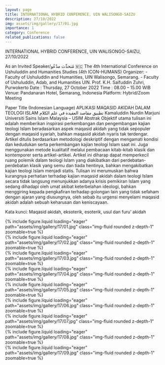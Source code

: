```yaml
---
layout: page
title: INTERNATIONAL HYBRID CONFERENCE, UIN WALISONGO-SAIZU
description: 27/10/2022
img: assets/img/gallery/17/01.jpg
importance: 1
category: Conference
related_publications: false
---
```


<p class="distill-post-title">INTERNATIONAL HYBRID CONFERENCE, UIN WALISONGO-SAIZU, 27/10/2022</p>

As an Invited Speaker/مُتحدِّث مدْعُو 🇲🇨 The 4th International Conference on Ushuluddin and Humanities Studies (4th ICON-HUMANS) Organizer: - Faculty of Ushuluddin and Humanities, UIN Walisongo, Semarang. - Faculty of Ushuluddin, Adab, and Humanities UIN. Prof. K.H. Saifuddin Zuhri, Purwokerto Date : Thursday, 27 October 2022 Time : 08.00 – 15.00 WIB Venue: Pandanaran Hotel, Semarang, Indonesia Platform: Hybrid/Zoom Meeting

Paper Title (Indonesian Language) APLIKASI MAQASID AKIDAH DALAM TEOLOGI ISLAM تطبيق مقاصد العقيدة في علم الكلام Kamaluddin Nurdin Marjuni Universiti Sains Islam Malaysia – USIM Abstrak Objektif utama tulisan ini adalah memberikan inspirasi perkembangan dan pengembangan kajian teologi Islam beradasarkan aspek maqasid akidah yang tidak sepopuler dengan maqasid syariah, bahkan maqasid akidah nyaris tak terdengar. Artikel ditulis berdasarkan metodologi deskriptif dengan mengamati kondisi dan kedudukan serta perkembangan kajian teologi Islam saat ini. Juga menggunakan metode kualitatif melalui pembacaan kitab-kitab klasik dan kontemporer serta artikel-artikel. Artikel ini diharap dapat memperkecil ruang polemik dalam teologi Islam yang diakibatkan dari perdebatan-perdebatan klasik yang semu dan tiada hentinya, bahkan mengakibatkan kajian teologi Islam menjadi statis. Tulisan ini merumuskan bahwa kurangnya perhatian terhadap kajian maqasid akidah dalam teologi Islam secara tidak langsung menunjukkan adanya krisis pemikiran Islam yang sedang dihadapi oleh umat akibat keterbelahan ideologi, bahkan menggiring kepada pengkafiran terhadap golongan lain yang tidak sefaham dengan ajaran yang diusungnya, oleh sebab itu urgensi menyelami maqasid akidah adalah sebuah keharusan dan keniscayaan.

Kata kunci: Maqasid akidah, eksoterik, esoterik, usul dan furu’ akidah

<div class="row mt-3">
    <div class="col-sm mt-3 mt-md-0">
        {% include figure.liquid loading="eager" path="assets/img/gallery/17/01.jpg" class="img-fluid rounded z-depth-1" zoomable=true %}
    </div>
    <div class="col-sm mt-3 mt-md-0">
        {% include figure.liquid loading="eager" path="assets/img/gallery/17/02.jpg" class="img-fluid rounded z-depth-1" zoomable=true %}
    </div>
    <div class="col-sm mt-3 mt-md-0">
        {% include figure.liquid loading="eager" path="assets/img/gallery/17/03.jpg" class="img-fluid rounded z-depth-1" zoomable=true %}
    </div>
</div>
<div class="row mt-3">
    <div class="col-sm mt-3 mt-md-0">
        {% include figure.liquid loading="eager" path="assets/img/gallery/17/04.jpg" class="img-fluid rounded z-depth-1" zoomable=true %}
    </div>
    <div class="col-sm mt-3 mt-md-0">
        {% include figure.liquid loading="eager" path="assets/img/gallery/17/05.jpg" class="img-fluid rounded z-depth-1" zoomable=true %}
    </div>
    
</div>
<div class="row mt-3">
    <div class="col-sm mt-3 mt-md-0">
        {% include figure.liquid loading="eager" path="assets/img/gallery/17/06.jpg" class="img-fluid rounded z-depth-1" zoomable=true %}
    </div>
    <div class="col-sm mt-3 mt-md-0">
        {% include figure.liquid loading="eager" path="assets/img/gallery/17/07.jpg" class="img-fluid rounded z-depth-1" zoomable=true %}
    </div>
</div>
<div class="row mt-3">
    <div class="col-sm mt-3 mt-md-0">
        {% include figure.liquid loading="eager" path="assets/img/gallery/17/08.jpg" class="img-fluid rounded z-depth-1" zoomable=true %}
    </div>
    <div class="col-sm mt-3 mt-md-0">
        {% include figure.liquid loading="eager" path="assets/img/gallery/17/09.jpg" class="img-fluid rounded z-depth-1" zoomable=true %}
    </div>
</div>
